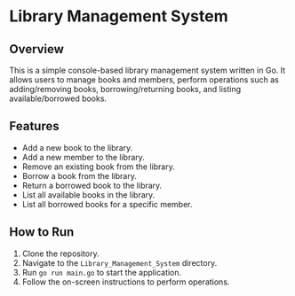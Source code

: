 # Library Management System

## Overview
This is a simple console-based library management system written in Go. It allows users to manage books and members, perform operations such as adding/removing books, borrowing/returning books, and listing available/borrowed books.

## Features
- Add a new book to the library.
- Add a new member to the library.
- Remove an existing book from the library.
- Borrow a book from the library.
- Return a borrowed book to the library.
- List all available books in the library.
- List all borrowed books for a specific member.

## How to Run
1. Clone the repository.
2. Navigate to the `Library_Management_System` directory.
3. Run `go run main.go` to start the application.
4. Follow the on-screen instructions to perform operations.
